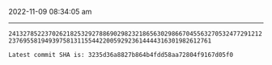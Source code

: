 2022-11-09 08:34:05 am

---

`241327852237026218253292788690298232186563029866704556327053247729121223769558194939758131155442200592923614444316301982612761`

`Latest commit SHA is: 3235d36a8827b864b4fdd58aa72804f9167d05f0 `
